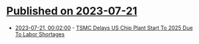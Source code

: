 # [Published on 2023-07-21](index.md)

* [2023-07-21, 00:02:00](https://apple.slashdot.org/story/23/07/20/2042205/tsmc-delays-us-chip-plant-start-to-2025-due-to-labor-shortages?utm_source=rss1.0mainlinkanon&utm_medium=feed) - [TSMC Delays US Chip Plant Start To 2025 Due To Labor Shortages](https://apple.slashdot.org/story/23/07/20/2042205/tsmc-delays-us-chip-plant-start-to-2025-due-to-labor-shortages?utm_source=rss1.0mainlinkanon&utm_medium=feed)
